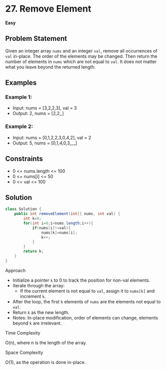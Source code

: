 # 27. Remove Element
**Easy**

## Problem Statement
Given an integer array `nums` and an integer `val`, remove all occurrences of `val` in-place. The order of the elements may be changed. Then return the number of elements in `nums` which are not equal to `val`.
It does not matter what you leave beyond the returned length.

## Examples
### Example 1:
- Input: nums = [3,2,2,3], val = 3
- Output: 2, nums = [2,2,_,_]

### Example 2:
- Input: nums = [0,1,2,2,3,0,4,2], val = 2
- Output: 5, nums = [0,1,4,0,3,_,_,_]

## Constraints
- 0 <= nums.length <= 100
- 0 <= nums[i] <= 50
- 0 <= val <= 100

## Solution
```java
class Solution {
	public int removeElement(int[] nums, int val) {
		int k=0;
		for(int i=0;i<nums.length;i++){
			if(nums[i]!=val){
				nums[k]=nums[i];
				k++;
			}
		}
		return k;
	}
}
```

Approach

- Initialize a pointer `k` to 0 to track the position for non-val elements.
- Iterate through the array:
  - If the current element is not equal to `val`, assign it to `nums[k]` and increment `k`.
- After the loop, the first `k` elements of `nums` are the elements not equal to `val`.
- Return `k` as the new length.
- Notes: In-place modification, order of elements can change, elements beyond `k` are irrelevant.

Time Complexity

O(n), where n is the length of the array.

Space Complexity

O(1), as the operation is done in-place.
